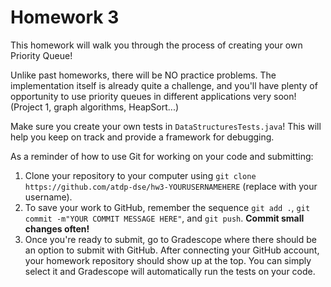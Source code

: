 # Homework 3

This homework will walk you through the process of creating your own Priority Queue! 

Unlike past homeworks, there will be NO practice problems. The implementation itself is already quite a challenge, and you'll have plenty of opportunity to use priority queues in different applications very soon! (Project 1, graph algorithms, HeapSort...)

Make sure you create your own tests in `DataStructuresTests.java`! This will help you keep on track and provide a framework for debugging.

As a reminder of how to use Git for working on your code and submitting:
1. Clone your repository to your computer using `git clone https://github.com/atdp-dse/hw3-YOURUSERNAMEHERE` (replace with your username).
2. To save your work to GitHub, remember the sequence `git add .`, `git commit -m"YOUR COMMIT MESSAGE HERE"`, and `git push`. **Commit small changes often!** 
3. Once you're ready to submit, go to Gradescope where there should be an option to submit with GitHub. After connecting your GitHub account, your homework repository should show up at the top. You can simply select it and Gradescope will automatically run the tests on your code.
